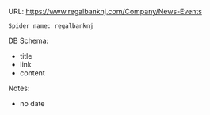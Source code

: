 URL: https://www.regalbanknj.com/Company/News-Events

    Spider name: regalbanknj

DB Schema:
- title
- link
- content

Notes:
- no date 